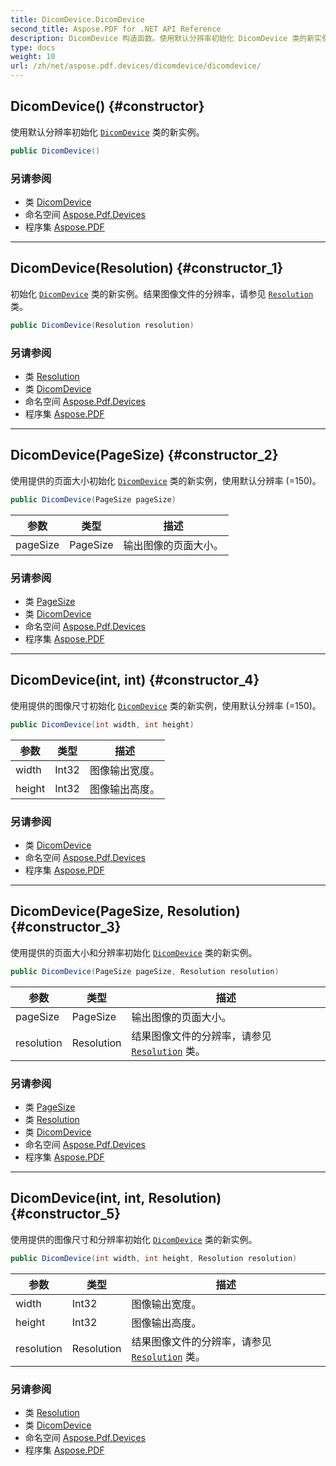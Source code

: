```yaml
---
title: DicomDevice.DicomDevice
second_title: Aspose.PDF for .NET API Reference
description: DicomDevice 构造函数。使用默认分辨率初始化 DicomDevice 类的新实例
type: docs
weight: 10
url: /zh/net/aspose.pdf.devices/dicomdevice/dicomdevice/
---
```

## DicomDevice() {#constructor}

使用默认分辨率初始化 [`DicomDevice`](../) 类的新实例。

```csharp
public DicomDevice()
```

### 另请参阅

* 类 [DicomDevice](../)
* 命名空间 [Aspose.Pdf.Devices](../../../aspose.pdf.devices/)
* 程序集 [Aspose.PDF](../../../)

---

## DicomDevice(Resolution) {#constructor_1}

初始化 [`DicomDevice`](../) 类的新实例。结果图像文件的分辨率，请参见 [`Resolution`](../../resolution/) 类。

```csharp
public DicomDevice(Resolution resolution)
```

### 另请参阅

* 类 [Resolution](../../resolution/)
* 类 [DicomDevice](../)
* 命名空间 [Aspose.Pdf.Devices](../../../aspose.pdf.devices/)
* 程序集 [Aspose.PDF](../../../)

---

## DicomDevice(PageSize) {#constructor_2}

使用提供的页面大小初始化 [`DicomDevice`](../) 类的新实例，使用默认分辨率 (=150)。

```csharp
public DicomDevice(PageSize pageSize)
```

| 参数 | 类型 | 描述 |
| --- | --- | --- |
| pageSize | PageSize | 输出图像的页面大小。 |

### 另请参阅

* 类 [PageSize](../../../aspose.pdf/pagesize/)
* 类 [DicomDevice](../)
* 命名空间 [Aspose.Pdf.Devices](../../../aspose.pdf.devices/)
* 程序集 [Aspose.PDF](../../../)

---

## DicomDevice(int, int) {#constructor_4}

使用提供的图像尺寸初始化 [`DicomDevice`](../) 类的新实例，使用默认分辨率 (=150)。

```csharp
public DicomDevice(int width, int height)
```

| 参数 | 类型 | 描述 |
| --- | --- | --- |
| width | Int32 | 图像输出宽度。 |
| height | Int32 | 图像输出高度。 |

### 另请参阅

* 类 [DicomDevice](../)
* 命名空间 [Aspose.Pdf.Devices](../../../aspose.pdf.devices/)
* 程序集 [Aspose.PDF](../../../)

---

## DicomDevice(PageSize, Resolution) {#constructor_3}

使用提供的页面大小和分辨率初始化 [`DicomDevice`](../) 类的新实例。

```csharp
public DicomDevice(PageSize pageSize, Resolution resolution)
```

| 参数 | 类型 | 描述 |
| --- | --- | --- |
| pageSize | PageSize | 输出图像的页面大小。 |
| resolution | Resolution | 结果图像文件的分辨率，请参见 [`Resolution`](../../resolution/) 类。 |

### 另请参阅

* 类 [PageSize](../../../aspose.pdf/pagesize/)
* 类 [Resolution](../../resolution/)
* 类 [DicomDevice](../)
* 命名空间 [Aspose.Pdf.Devices](../../../aspose.pdf.devices/)
* 程序集 [Aspose.PDF](../../../)

---

## DicomDevice(int, int, Resolution) {#constructor_5}

使用提供的图像尺寸和分辨率初始化 [`DicomDevice`](../) 类的新实例。

```csharp
public DicomDevice(int width, int height, Resolution resolution)
```

| 参数 | 类型 | 描述 |
| --- | --- | --- |
| width | Int32 | 图像输出宽度。 |
| height | Int32 | 图像输出高度。 |
| resolution | Resolution | 结果图像文件的分辨率，请参见 [`Resolution`](../../resolution/) 类。 |

### 另请参阅

* 类 [Resolution](../../resolution/)
* 类 [DicomDevice](../)
* 命名空间 [Aspose.Pdf.Devices](../../../aspose.pdf.devices/)
* 程序集 [Aspose.PDF](../../../)
